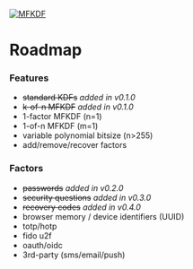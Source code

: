 [![MFKDF](https://raw.githubusercontent.com/multifactor/MFKDF/master/site/logo.png "MFKDF")](https://mfkdf.com/ "MFKDF")

# Roadmap
### Features
- ~~standard KDFs~~ _added in v0.1.0_
- ~~k-of-n MFKDF~~ _added in v0.1.0_
- 1-factor MFKDF (n=1)
- 1-of-n MFKDF (m=1)
- variable polynomial bitsize (n>255)
- add/remove/recover factors

### Factors
- ~~passwords~~ _added in v0.2.0_
- ~~security questions~~ _added in v0.3.0_
- ~~recovery codes~~ _added in v0.4.0_
- browser memory / device identifiers (UUID)
- totp/hotp
- fido u2f
- oauth/oidc
- 3rd-party (sms/email/push)
